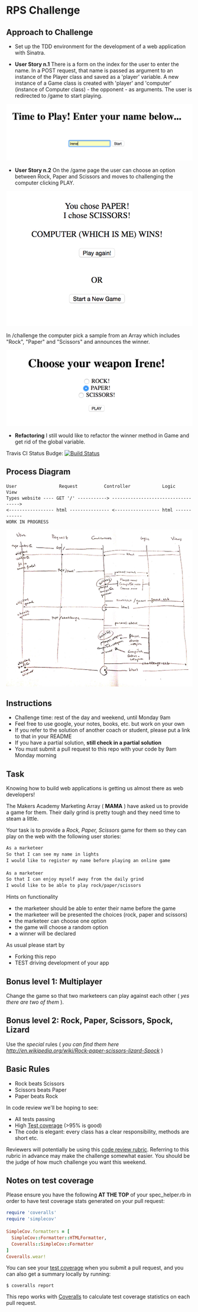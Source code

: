 # RPS Challenge

Approach to Challenge
-------

* Set up the TDD environment for the development of a web application with Sinatra.

* **User Story n.1** There is a form on the index for the user to enter the name. In a POST request, that name is passed as argument to an instance of the Player class and saved as a 'player' variable. A new instance of a Game class is created with 'player' and 'computer' (instance of Computer class) - the opponent - as arguments. The user is redirected to /game to start playing.

![Sign up and Play](/imgs/RPS-1.png)

* **User Story n.2** On the /game page the user can choose an option between Rock, Paper and Scissors and moves to challenging the computer clicking PLAY.

![Announce the winner](/imgs/RPS-3.png)

In /challenge the computer pick a sample from an Array which includes "Rock", "Paper" and "Scissors" and announces the winner.

![Choose an option](/imgs/RPS-2.png)


* **Refactoring** I still would like to refactor the winner method in Game and get rid of the global variable.

Travis CI Status Budge:
[![Build Status](https://travis-ci.org/nenoch/rps-challenge.svg?branch=master)](https://travis-ci.org/nenoch/rps-challenge)

Process Diagram
-------

```
User                Request          Controller            Logic          View
Types website ---- GET '/' -----------> ----------------------------------->
<----------------- html --------------- <----------------- html ------------
WORK IN PROGRESS
```
![Process Diagram draft](/imgs/process_diagram.jpg)



Instructions
-------

* Challenge time: rest of the day and weekend, until Monday 9am
* Feel free to use google, your notes, books, etc. but work on your own
* If you refer to the solution of another coach or student, please put a link to that in your README
* If you have a partial solution, **still check in a partial solution**
* You must submit a pull request to this repo with your code by 9am Monday morning

Task
----

Knowing how to build web applications is getting us almost there as web developers!

The Makers Academy Marketing Array ( **MAMA** ) have asked us to provide a game for them. Their daily grind is pretty tough and they need time to steam a little.

Your task is to provide a _Rock, Paper, Scissors_ game for them so they can play on the web with the following user stories:

```sh
As a marketeer
So that I can see my name in lights
I would like to register my name before playing an online game

As a marketeer
So that I can enjoy myself away from the daily grind
I would like to be able to play rock/paper/scissors
```

Hints on functionality

- the marketeer should be able to enter their name before the game
- the marketeer will be presented the choices (rock, paper and scissors)
- the marketeer can choose one option
- the game will choose a random option
- a winner will be declared


As usual please start by

* Forking this repo
* TEST driving development of your app


## Bonus level 1: Multiplayer

Change the game so that two marketeers can play against each other ( _yes there are two of them_ ).

## Bonus level 2: Rock, Paper, Scissors, Spock, Lizard

Use the _special_ rules ( _you can find them here http://en.wikipedia.org/wiki/Rock-paper-scissors-lizard-Spock_ )

## Basic Rules

- Rock beats Scissors
- Scissors beats Paper
- Paper beats Rock

In code review we'll be hoping to see:

* All tests passing
* High [Test coverage](https://github.com/makersacademy/course/blob/master/pills/test_coverage.md) (>95% is good)
* The code is elegant: every class has a clear responsibility, methods are short etc.

Reviewers will potentially be using this [code review rubric](docs/review.md).  Referring to this rubric in advance may make the challenge somewhat easier.  You should be the judge of how much challenge you want this weekend.

Notes on test coverage
----------------------

Please ensure you have the following **AT THE TOP** of your spec_helper.rb in order to have test coverage stats generated
on your pull request:

```ruby
require 'coveralls'
require 'simplecov'

SimpleCov.formatters = [
  SimpleCov::Formatter::HTMLFormatter,
  Coveralls::SimpleCov::Formatter
]
Coveralls.wear!
```

You can see your [test coverage](https://github.com/makersacademy/course/blob/master/pills/test_coverage.md) when you submit a pull request, and you can also get a summary locally by running:

```
$ coveralls report
```

This repo works with [Coveralls](https://coveralls.io/) to calculate test coverage statistics on each pull request.
